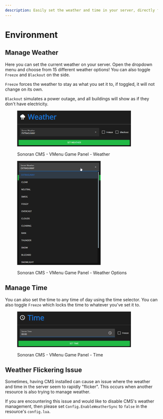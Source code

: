 ```yaml
---
description: Easily set the weather and time in your server, directly from CMS!
---
```


# Environment

## Manage Weather

Here you can set the current weather on your server. Open the dropdown menu and choose from 15 different weather options! You can also toggle `Freeze` and `Blackout` on the side.

`Freeze` forces the weather to stay as what you set it to, if toggled, it will not change on its own.

`Blackout` simulates a power outage, and all buildings will show as if they don't have electricity.

<figure><img src="../../../.gitbook/assets/CMS_VMenuEnvWeather.png" alt="" width="375"><figcaption><p>Sonoran CMS - VMenu Game Panel - Weather</p></figcaption></figure>

<figure><img src="../../../.gitbook/assets/CMS_VMenuEnvWeatherOptions.png" alt="" width="275"><figcaption><p>Sonoran CMS - VMenu Game Panel - Weather Options</p></figcaption></figure>

## Manage Time

You can also set the time to any time of day using the time selector. You can also toggle `Freeze` which locks the time to whatever you've set it to.

<figure><img src="../../../.gitbook/assets/CMS_VMenuEnvTime.png" alt="" width="375"><figcaption><p>Sonoran CMS - VMenu Game Panel - Time</p></figcaption></figure>

## Weather Flickering Issue

Sometimes, having CMS installed can cause an issue where the weather and time in the server seem to rapidly "flicker". This occurs when another resource is also trying to manage weather.&#x20;

If you are encountering this issue and would like to disable CMS's weather management, then please set `Config.EnableWeatherSync` to `false` in the resource's `config.lua`.
